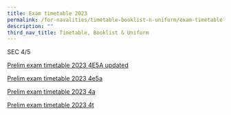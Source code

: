 ```yaml
---
title: Exam timetable 2023
permalink: /for-navalities/timetable-booklist-n-uniform/exam-timetable-2022/
description: ""
third_nav_title: Timetable, Booklist & Uniform
---
```

SEC 4/5

[Prelim exam timetable 2023 4E5A updated](/files/Exam%20tt/prelim%20exam%20timetable%202023%204e5a%20updated.pdf)

[Prelim exam timetable 2023 4e5a](/files/10/prelim%20exam%20timetable%202023%204e5a%20v1.pdf)

[Prelim exam timetable 2023 4a ](/files/10/prelim%20exam%20timetable%202023%204a%20v1.pdf)

[Prelim exam timetable 2023 4t ](/files/10/prelim%20exam%20timetable%202023%204t%20v1.pdf)